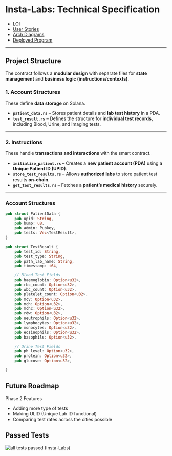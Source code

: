  # Insta-Labs: Technical Specification

- [LOI](https://docs.google.com/document/d/e/2PACX-1vQoLpTkVrhBBIQ5wSSYvwFE3i54lxmwqGUY152jTlBhaRbKtTdJCA_nf9ChVTQJara0VN05aO2f3KjF/pub)
- [User Stories](https://docs.google.com/document/d/e/2PACX-1vQOkCD06oXVEj9tZBNuYGgMJR_s1LWunMcv1_LxLl9v1B6fTmJXeJOH0y0l6HadNb9cUovro4hxq_Q9/pub)
- [Arch Diagrams](https://drive.google.com/file/d/1mw5i_7jyAtiSQZSaxGb8mNJajiVW1A8e/view?usp=sharing) 
- [Deployed Program](https://explorer.solana.com/address/9tNAK3cjM1HKEd2ijZZpwF4LN84Kbq1eKR3LhvRC8HD5?cluster=devnet)
---

## **Project Structure**
The contract follows a **modular design** with separate files for **state management** and **business logic (instructions/contexts)**.

### **1️. Account Structures**
These define **data storage** on Solana.

- **`patient_data.rs`** – Stores patient details and **lab test history** in a PDA.  
- **`test_result.rs`** – Defines the structure for **individual test records**, including Blood, Urine, and Imaging tests.  

---

### **2️. Instructions**
These handle **transactions and interactions** with the smart contract.

- **`initialize_patient.rs`** – Creates a **new patient account (PDA)** using a **Unique Patient ID (UPID)**.  
- **`store_test_results.rs`** – Allows **authorized labs** to store patient test results **on-chain**.  
- **`get_test_results.rs`** – Fetches a **patient’s medical history** securely.  

---

### **Account Structures**

```rust
pub struct PatientData {
    pub upid: String,
    pub bump: u8,           
    pub admin: Pubkey,            
    pub tests: Vec<TestResult>,   
}

pub struct TestResult {
    pub test_id: String,
    pub test_type: String,
    pub path_lab_name: String, 
    pub timestamp: i64,  

    // Blood Test Fields
    pub haemoglobin: Option<u32>,  
    pub rbc_count: Option<u32>,   
    pub wbc_count: Option<u32>,   
    pub platelet_count: Option<u32>, 
    pub mcv: Option<u32>,        
    pub mch: Option<u32>,        
    pub mchc: Option<u32>,   
    pub rdw: Option<u32>,
    pub neutrophils: Option<u32>,
    pub lymphocytes: Option<u32>,
    pub monocytes: Option<u32>,
    pub eosinophils: Option<u32>,
    pub basophils: Option<u32>,  

    // Urine Test Fields 
    pub ph_level: Option<u32>,
    pub protein: Option<u32>,
    pub glucose: Option<u32>,

}
```

## Future Roadmap
 Phase 2 Features
   - Adding more type of tests
   - Making ULID (Unique Lab ID functional)
   - Comparing test rates across the cities possible

## Passed Tests

![all tests passed (Insta-Labs)](https://github.com/user-attachments/assets/55c76274-d9a9-4a5e-b1b9-78b49275153a)
